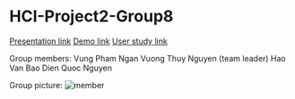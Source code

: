 # HCI-Project2-Group8

[Presentation link](https://baodnguyen.github.io/HCI-Project2-Group8/)
[Demo link](https://idatavisualizationlab.github.io/HMaViz/)
[User study link](https://docs.google.com/forms/d/e/1FAIpQLScV7iSy7puAzX-WImOA07AYDxFC1SwZ-HQXcZDd3Tb2H6UMsA/viewform?usp=sf_link)

Group members:
Vung Pham
Ngan Vuong Thuy Nguyen (team leader)
Hao Van
Bao Dien Quoc Nguyen

Group picture:
![member](./img/groupmember.jpg)
